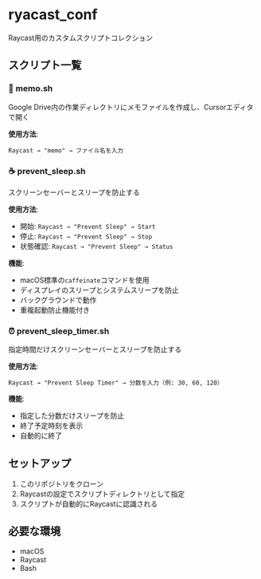 # ryacast_conf

Raycast用のカスタムスクリプトコレクション

## スクリプト一覧

### 📝 memo.sh
Google Drive内の作業ディレクトリにメモファイルを作成し、Cursorエディタで開く

**使用方法**: 
```
Raycast → "memo" → ファイル名を入力
```

### ☕ prevent_sleep.sh
スクリーンセーバーとスリープを防止する

**使用方法**:
- 開始: `Raycast → "Prevent Sleep" → Start`
- 停止: `Raycast → "Prevent Sleep" → Stop`
- 状態確認: `Raycast → "Prevent Sleep" → Status`

**機能**:
- macOS標準の`caffeinate`コマンドを使用
- ディスプレイのスリープとシステムスリープを防止
- バックグラウンドで動作
- 重複起動防止機能付き

### ⏰ prevent_sleep_timer.sh
指定時間だけスクリーンセーバーとスリープを防止する

**使用方法**:
```
Raycast → "Prevent Sleep Timer" → 分数を入力（例: 30, 60, 120）
```

**機能**:
- 指定した分数だけスリープを防止
- 終了予定時刻を表示
- 自動的に終了

## セットアップ

1. このリポジトリをクローン
2. Raycastの設定でスクリプトディレクトリとして指定
3. スクリプトが自動的にRaycastに認識される

## 必要な環境

- macOS
- Raycast
- Bash